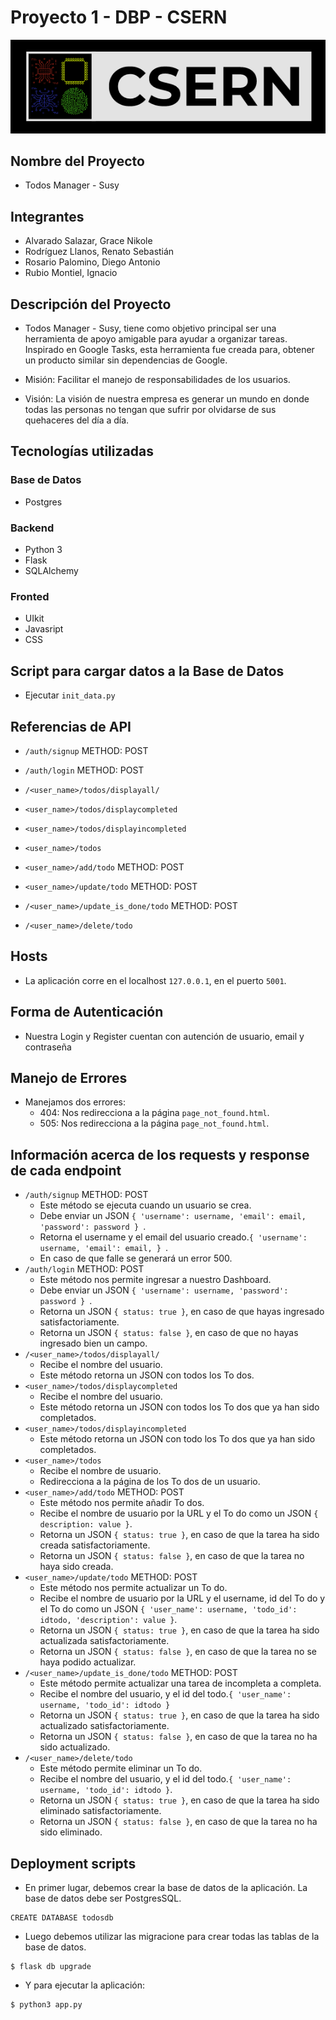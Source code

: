 # Proyecto 1 - DBP - CSERN
![alt-text](./src/logo.png)
##  Nombre del Proyecto

- Todos Manager - Susy

## Integrantes
- Alvarado Salazar, Grace Nikole
- Rodríguez Llanos, Renato Sebastián
- Rosario Palomino, Diego Antonio
- Rubio Montiel, Ignacio

## Descripción del Proyecto
- Todos Manager - Susy, tiene como objetivo principal ser una 
  herramienta de apoyo amigable para ayudar a organizar tareas.
  Inspirado en Google Tasks, esta herramienta fue creada para,
  obtener un producto similar sin dependencias de Google.

- Misión: Facilitar el manejo de responsabilidades de los usuarios.

- Visión: La visión de nuestra empresa es generar un mundo en donde todas las personas no tengan que sufrir por olvidarse de sus quehaceres del día a día.

## Tecnologías utilizadas

### Base de Datos
- Postgres

### Backend
- Python 3 
- Flask 
- SQLAlchemy

### Fronted
- UIkit
- Javasript
- CSS

## Script para cargar datos a la Base de Datos
- Ejecutar `init_data.py`

## Referencias de API
- `/auth/signup` METHOD: POST

- `/auth/login` METHOD: POST

- `/<user_name>/todos/displayall/`

- `<user_name>/todos/displaycompleted`

- `<user_name>/todos/displayincompleted`

- `<user_name>/todos`

- `<user_name>/add/todo` METHOD: POST

- `<user_name>/update/todo` METHOD: POST

- `/<user_name>/update_is_done/todo` METHOD: POST

- `/<user_name>/delete/todo`

## Hosts
- La aplicación corre en el localhost `127.0.0.1`, en el puerto `5001`.

## Forma de Autenticación
- Nuestra Login y Register cuentan con autención de usuario, email y contraseña

## Manejo de Errores
- Manejamos dos errores:
    - 404: Nos redirecciona a la página `page_not_found.html`.
    - 505: Nos redirecciona a la página `page_not_found.html`.

## Información acerca de los requests y response de cada endpoint
- `/auth/signup` METHOD: POST
    - Este método se ejecuta cuando un usuario se crea.
    - Debe enviar un JSON ```{
      'username': username,
      'email': email,
      'password': password
    } ```.
    - Retorna el username y el email del usuario creado.```{
        'username': username,
        'email': email,
    } ```.
    - En caso de que falle se generará un error 500.
- `/auth/login` METHOD: POST
    - Este método nos permite ingresar a nuestro Dashboard.
    - Debe enviar un JSON ```{
      'username': username,
      'password': password
    } ```.
    - Retorna un JSON `{ status: true }`, en caso de que hayas ingresado satisfactoriamente.
    - Retorna un JSON `{ status: false }`, en caso de que no hayas ingresado bien un campo.
- `/<user_name>/todos/displayall/`
    - Recibe el nombre del usuario.
    - Este método retorna un JSON con todos los To dos.
- `<user_name>/todos/displaycompleted`
    - Recibe el nombre del usuario.
    - Este método retorna un JSON con todos los To dos que ya han sido completados.
- `<user_name>/todos/displayincompleted`
    - Este método retorna un JSON con todo los To dos que ya han sido completados.
- `<user_name>/todos`
    - Recibe el nombre de usuario.
    - Redirecciona a la página de los To dos de un usuario.
- `<user_name>/add/todo` METHOD: POST
    - Este método nos permite añadir To dos.
    - Recibe el nombre de usuario por la URL y el To do como un JSON `{ description: value }`.
    - Retorna un JSON `{ status: true }`, en caso de que la tarea ha sido creada satisfactoriamente.
    - Retorna un JSON `{ status: false }`, en caso de que la tarea no haya sido creada.
- `<user_name>/update/todo` METHOD: POST
    - Este método nos permite actualizar un To do.
    - Recibe el nombre de usuario por la URL y el username, id del To do y el To do  como un JSON ```{
          'user_name': username,
          'todo_id': idtodo,
          'description': value
        }```.
    - Retorna un JSON `{ status: true }`, en caso de que la tarea ha sido actualizada satisfactoriamente.
    - Retorna un JSON `{ status: false }`, en caso de que la tarea no se haya podido actualizar.
- `/<user_name>/update_is_done/todo` METHOD: POST
    - Este método permite actualizar una tarea de incompleta a completa.
    - Recibe el nombre del usuario, y el id del todo.``` {
        'user_name': username,
        'todo_id': idtodo
        } ```
    - Retorna un JSON `{ status: true }`, en caso de que la tarea ha sido actualizado satisfactoriamente.
    - Retorna un JSON `{ status: false }`, en caso de que la tarea no ha sido actualizado.
- `/<user_name>/delete/todo`
    - Este método permite eliminar un To do.
    - Recibe el nombre del usuario, y el id del todo.``` {
        'user_name': username,
        'todo_id': idtodo
        } ```.
    - Retorna un JSON `{ status: true }`, en caso de que la tarea ha sido eliminado satisfactoriamente.
    - Retorna un JSON `{ status: false }`, en caso de que la tarea no ha sido eliminado.

## Deployment scripts
- En primer lugar, debemos crear la base de datos de la aplicación. La base de datos debe ser PostgresSQL. 
``` 
CREATE DATABASE todosdb
```
- Luego debemos utilizar las migracione para crear todas las tablas de la base de datos.
```
$ flask db upgrade
```
- Y para ejecutar la aplicación:
```
$ python3 app.py
```
